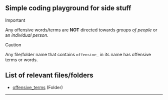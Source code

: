 ## Simple coding playground for side stuff

> [!IMPORTANT]
> Any offensive words/terms are **NOT** directed towards _groups of people_ or an _individual person_.

> [!CAUTION]
> Any file/folder name that contains `offensive_` in its name has offensive terms or words.

## List of relevant files/folders

-   [offensive_terms](src/regex/offensive_terms/) (Folder)

---

##
